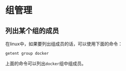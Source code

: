 # 组管理

## 列出某个组的成员

在linux中，如果要列出组成员的话，可以使用下面的命令：
```shell
getent group docker
```

上面的命令可以列出`docker`组中组成员。